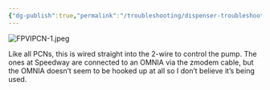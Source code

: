 ```yaml
---
{"dg-publish":true,"permalink":"/troubleshooting/dispenser-troubleshooting/gilbarco/flex-pay-vi/fpvi-pump-control-node/"}
---
```



![FPVIPCN-1.jpeg](/img/user/Assets/Images/FPVIPCN-1.jpeg)

Like all PCNs, this is wired straight into the 2-wire to control the pump.  The ones at Speedway are connected to an OMNIA via the zmodem cable, but the OMNIA doesn’t seem to be hooked up at all so I don’t believe it’s being used.  